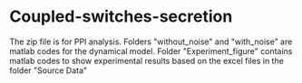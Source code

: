 # Coupled-switches-secretion
The zip file is for PPI analysis. 
Folders "without_noise" and "with_noise" are matlab codes for the dynamical model.
Folder "Experiment_figure" contains matlab codes to show experimental results based on the excel files in the folder "Source Data"

